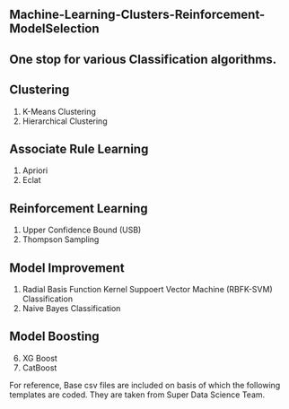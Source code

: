 ## Machine-Learning-Clusters-Reinforcement-ModelSelection

## One stop for various Classification algorithms.

## Clustering
  1. K-Means Clustering
  2. Hierarchical Clustering

## Associate Rule Learning
  1. Apriori
  2. Eclat

## Reinforcement Learning
  1. Upper Confidence Bound (USB)
  2. Thompson Sampling

## Model Improvement
  1. Radial Basis Function Kernel Suppoert Vector Machine (RBFK-SVM) Classification
  2. Naive Bayes Classification

## Model Boosting
  6. XG Boost
  7. CatBoost

For reference, Base csv files are included on basis of which the following templates are coded. They are taken from Super Data Science Team.
